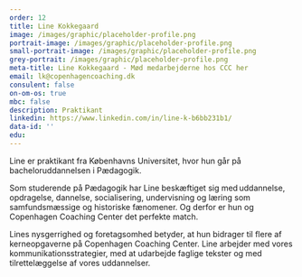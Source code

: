 ```yaml
---
order: 12
title: Line Kokkegaard
image: /images/graphic/placeholder-profile.png
portrait-image: /images/graphic/placeholder-profile.png
small-portrait-image: /images/graphic/placeholder-profile.png
grey-portrait: /images/graphic/placeholder-profile.png
meta-title: Line Kokkegaard - Mød medarbejderne hos CCC her
email: lk@copenhagencoaching.dk
consulent: false
on-om-os: true
mbc: false
description: Praktikant
linkedin: https://www.linkedin.com/in/line-k-b6bb231b1/
data-id: ''
edu:
---
```

Line er praktikant fra Københavns Universitet, hvor hun går på bacheloruddannelsen i Pædagogik.

Som studerende på Pædagogik har Line beskæftiget sig med uddannelse, opdragelse, dannelse, socialisering, undervisning og læring som samfundsmæssige og historiske fænomener. Og derfor er hun og Copenhagen Coaching Center det perfekte match.

Lines nysgerrighed og foretagsomhed betyder, at hun bidrager til flere af kerneopgaverne på Copenhagen Coaching Center. Line arbejder med vores kommunikationsstrategier, med at udarbejde faglige tekster og med tilrettelæggelse af vores uddannelser.